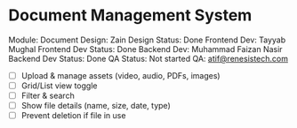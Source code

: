 # Document Management System

Module: Document
Design: Zain
Design Status: Done
Frontend Dev: Tayyab Mughal
Frontend Dev Status: Done
Backend Dev: Muhammad Faizan Nasir
Backend Dev Status: Done
QA Status: Not started
QA: atif@renesistech.com

- [ ]  Upload & manage assets (video, audio, PDFs, images)
- [ ]  Grid/List view toggle
- [ ]  Filter & search
- [ ]  Show file details (name, size, date, type)
- [ ]  Prevent deletion if file in use